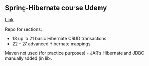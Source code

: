 ## Spring-Hibernate course Udemy
[Link](https://www.udemy.com/course/spring-hibernate-tutorial/)

Repo for sections: 
- 18 up to 21 basic Hibernate CRUD transactions
- 22 - 27 advanced Hibernate mappings

Maven not used (for practice purposes) - JAR's Hibernate and JDBC manually 
added (in lib).
